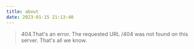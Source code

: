 ```yaml
---
title: about
date: 2023-01-15 21:13:40
---
```

> 404.That's an error.
> The requested URL /404 was not found on this server.
> That's all we know.
